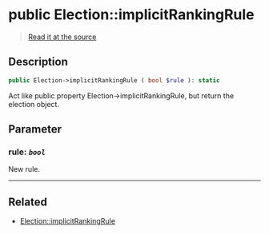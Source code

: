 # public Election::implicitRankingRule

> [Read it at the source](https://github.com/julien-boudry/Condorcet/blob/master/src/Election.php#L330)

## Description    

```php
public Election->implicitRankingRule ( bool $rule ): static
```

Act like public property Election->implicitRankingRule, but return the election object.

## Parameter

### **rule:** *`bool`*   
New rule.    

---------------------------------------

## Related

* [Election::implicitRankingRule](/Docs/api-reference/Election%20Class/Election--implicitRankingRule.md)    
